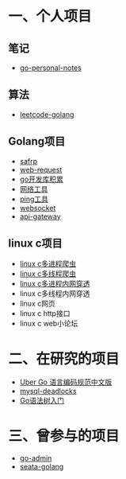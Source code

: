 # 一、个人项目
## 笔记
* [go-personal-notes](https://github.com/laijinhang/go-personal-notes)
## 算法
* [leetcode-golang](https://github.com/laijinhang/leetcode-golang)
## Golang项目
* [safrp](https://github.com/laijinhang/safrp)
* [web-request](https://github.com/laijinhang/web-request)
* [go开发库积累](https://github.com/laijinhang/personal-realization-golib)
* [网络工具](https://github.com/laijinhang/tools)
* [ping工具](https://github.com/laijinhang/ping)
* [websocket](https://github.com/laijinhang/go-tcp-websocket)
* [api-gateway](https://github.com/laijinhang/APIGateway)
## linux c项目
* [linux c多进程爬虫](https://github.com/laijinhang/multiple_process_reptile_project_for_linux_c)
* [linux c多线程爬虫](https://github.com/laijinhang/multiple_thread_reptile_project_for_linux_c)
* [linux c多进程内网穿透](https://github.com/laijinhang/safrp_c)
* linux c多线程内网穿透
* linux c网页
* linux c http接口
* linux c web小论坛
# 二、在研究的项目
* [Uber Go 语言编码规范中文版](https://github.com/laijinhang/uber_go_guide_cn)
* [mysql-deadlocks](https://github.com/laijinhang/mysql-deadlocks)
* [Go语法树入门](https://github.com/laijinhang/go-ast-book)
# 三、曾参与的项目
* [go-admin](https://github.com/GoAdminGroup/go-admin)
* [seata-golang](https://github.com/laijinhang/seata-golang)
